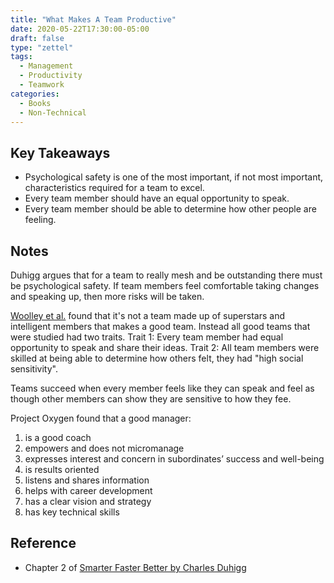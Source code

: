 ```yaml
---
title: "What Makes A Team Productive"
date: 2020-05-22T17:30:00-05:00
draft: false
type: "zettel"
tags:
  - Management
  - Productivity
  - Teamwork
categories:
  - Books
  - Non-Technical
---
```

## Key Takeaways

* Psychological safety is one of the most important, if not most important, characteristics required for a team to excel.
* Every team member should have an equal opportunity to speak.
* Every team member should be able to determine how other people are feeling.

## Notes

Duhigg argues that for a team to really mesh and be outstanding there must be psychological safety. If team members feel comfortable taking changes and speaking up, then more risks will be taken.

[Woolley et al.](http://www.chabris.com/Woolley2010a.pdf) found that it's not a team made up of superstars and intelligent members that makes a good team. Instead all good teams that were studied had two traits. Trait 1: Every team member had equal opportunity to speak and share their ideas. Trait 2: All team members were skilled at being able to determine how others felt, they had "high social sensitivity".

Teams succeed when every member feels like they can speak and feel as though other members can show they are sensitive to how they fee.

Project Oxygen found that a good manager:

  1. is a good coach
  2. empowers and does not micromanage
  3. expresses interest and concern in subordinates’ success and well-being
  4. is results oriented
  5. listens and shares information
  6. helps with career development
  7. has a clear vision and strategy
  8. has key technical skills

## Reference

* Chapter 2 of [Smarter Faster Better by Charles Duhigg](https://www.goodreads.com/book/show/25733966-smarter-faster-better)
